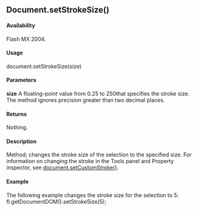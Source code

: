 ## Document.setStrokeSize()

#### Availability

Flash MX 2004.

#### Usage

document.setStrokeSize(size)

#### Parameters

**size** A floating-point value from 0.25 to 250that specifies the stroke size. The method ignores precision greater than two decimal places.

#### Returns

Nothing.

#### Description

Method; changes the stroke size of the selection to the specified size. For information on changing the stroke in the Tools panel and Property inspector, see [document.setCustomStroke()](../Document_object/docum480.md).

#### Example

The following example changes the stroke size for the selection to 5:
fl.getDocumentDOM().setStrokeSize(5);

```